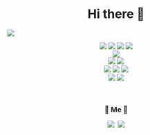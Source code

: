 <h1 align="center">Hi there 👋</h1> 
<img src="https://capsule-render.vercel.app/api?type=soft&color=auto&height=150&section=header&text=minssu&fontSize=70&animation=twinkling"/>
<p align="center">
  <img src="https://img.shields.io/badge/spring-6DB33F?style=flat&logo=spring&logoColor=white"/>
  <img src="https://img.shields.io/badge/springboot-6DB33F?style=flat&logo=springboot&logoColor=white"/>
  <img src="https://img.shields.io/badge/mysql-4479A1?style=flat&logo=mysql&logoColor=white"/>  
  <img src="https://img.shields.io/badge/springboot-6DB33F?style=flat&logo=springboot&logoColor=white"/><br/>
  <img src="https://img.shields.io/badge/elasticsearch-005571?style=flat&logo=elasticsearch&logoColor=white"/><br/>
  
  <img src="https://img.shields.io/badge/react-61DAFB?style=flat&logo=React&logoColor=white"/>  
  <img src="https://img.shields.io/badge/css3-1572B6?style=flat&logo=css3&logoColor=white"/><br/>
  <img src="https://img.shields.io/badge/python-3776AB?style=flat&logo=python&logoColor=white"/>
  <img src="https://img.shields.io/badge/pytorch-EE4C2C?style=flat&logo=pytorch&logoColor=white"/>
  <img src="https://img.shields.io/badge/opencv-5C3EE8?style=flat&logo=opencv&logoColor=white"/><br />
  <img src="https://img.shields.io/badge/docker-2496ED?style=flat&logo=docker&logoColor=white"/>  
  <img src="https://img.shields.io/badge/springboot-6DB33F?style=flat&logo=springboot&logoColor=white"/>
</p>


<br>

<h3 align="center"> 🧸 Me 🧸 </h3>
<p align="center">
  <a href="https://www.instagram.com/_min_tori_/"><img src="https://img.shields.io/badge/Instagram-E4405F?style=flat-square&logo=Instagram&logoColor=white&link=https://www.instagram.com/_min_tori_/"/></a>&nbsp
  <a href="mailto:rlaalst22@gmail.com"><img src="https://img.shields.io/badge/Gmail-d14836?style=flat-square&logo=Gmail&logoColor=white&link=rlaalst22@gmail.com"/></a>
</p>
<br>
